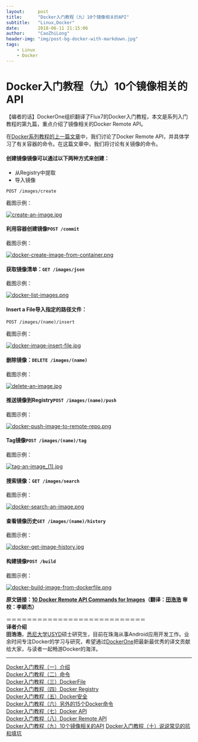 ```yaml
---
layout:     post
title:      "Docker入门教程（九）10个镜像相关的API"
subtitle:   "Linux,Docker"
date:       2018-06-11 21:15:06
author:     "CaoZhiLong"
header-img: "img/post-bg-docker-with-markdown.jpg"
tags:
    - Linux
    - Docker
---
```


# Docker入门教程（九）10个镜像相关的API                            


【编者的话】DockerOne组织翻译了Flux7的Docker入门教程，本文是系列入门教程的第九篇，重点介绍了镜像相关的Docker Remote API。  

在[Docker系列教程的上一篇文章](http://dockerone.com/article/109)中，我们讨论了Docker Remote API，并具体学习了有关容器的命令。在这篇文章中，我们将讨论有关镜像的命令。  

#### 创建镜像镜像可以通过以下两种方式来创建：  

* 从Registry中提取
* 导入镜像  

`POST /images/create`  

截图示例：  

[![create-an-image.jpg](http://dockone.io/uploads/article/20141230/9b61ca28a6304c2b22b0ac857e22f556.jpg "create-an-image.jpg")](http://dockone.io/uploads/article/20141230/9b61ca28a6304c2b22b0ac857e22f556.jpg)  

#### 利用容器创建镜像`POST /commit`  

截图示例：  

[![docker-create-image-from-container.png](http://dockone.io/uploads/article/20141230/b26275055af860748014b7f5bd07f26a.png "docker-create-image-from-container.png")](http://dockone.io/uploads/article/20141230/b26275055af860748014b7f5bd07f26a.png)  

#### 获取镜像清单：`GET /images/json`  

截图示例：  

[![docker-list-images.png](http://dockone.io/uploads/article/20141230/849644ff1b956f0bf1b1de492117962b.png "docker-list-images.png")](http://dockone.io/uploads/article/20141230/849644ff1b956f0bf1b1de492117962b.png)  

#### Insert a File导入指定的路径文件：  
`POST /images/(name)/insert`  

截图示例：  

[![docker-image-insert-file.jpg](http://dockone.io/uploads/article/20141230/406ee4ec49f0a106dbb40772783d8ddf.jpg "docker-image-insert-file.jpg")](http://dockone.io/uploads/article/20141230/406ee4ec49f0a106dbb40772783d8ddf.jpg)  

#### 删除镜像：`DELETE /images/(name)`  

截图示例：  

[![delete-an-image.jpg](http://dockone.io/uploads/article/20141230/e53bfe8f65678b199f2dc295511a09c1.jpg "delete-an-image.jpg")](http://dockone.io/uploads/article/20141230/e53bfe8f65678b199f2dc295511a09c1.jpg)  

#### 推送镜像到Registry`POST /images/(name)/push`  

截图示例：  

[![docker-push-image-to-remote-repo.png](http://dockone.io/uploads/article/20141230/4c2d2ffd49920034120fd12a9eaf3bc5.png "docker-push-image-to-remote-repo.png")](http://dockone.io/uploads/article/20141230/4c2d2ffd49920034120fd12a9eaf3bc5.png)  

#### Tag镜像`POST /images/(name)/tag`  

截图示例：  

[![tag-an-image_(1).jpg](http://dockone.io/uploads/article/20141230/852a699931fc9e26ee9627aa25500503.jpg "tag-an-image_(1).jpg")](http://dockone.io/uploads/article/20141230/852a699931fc9e26ee9627aa25500503.jpg)  

#### 搜索镜像：`GET /images/search`  

截图示例：  

[![docker-search-an-image.png](http://dockone.io/uploads/article/20141230/683b844fe0c38e81b4426f32ca8170ac.png "docker-search-an-image.png")](http://dockone.io/uploads/article/20141230/683b844fe0c38e81b4426f32ca8170ac.png)  

#### 查看镜像历史`GET /images/(name)/history`  

截图示例：  

[![docker-get-image-history.jpg](http://dockone.io/uploads/article/20141230/b1fe1c11c12a47c669ac6e9c34291c08.jpg "docker-get-image-history.jpg")](http://dockone.io/uploads/article/20141230/b1fe1c11c12a47c669ac6e9c34291c08.jpg)  

#### 构建镜像`POST /build`  

截图示例：  

[![docker-build-image-from-dockerfile.png](http://dockone.io/uploads/article/20141230/2acc13bd97695feafe8ba0298dfa77ab.png "docker-build-image-from-dockerfile.png")](http://dockone.io/uploads/article/20141230/2acc13bd97695feafe8ba0298dfa77ab.png)  

**原文链接：[10 Docker Remote API Commands for Images](http://blog.flux7.com/blogs/docker/docker-tutorial-series-part-9-10-docker-remote-api-commands-for-images)（翻译：[田浩浩](https://github.com/llitfkitfk) 审校：李颖杰）**  

＝＝＝＝＝＝＝＝＝＝＝＝＝＝＝＝＝＝＝＝＝＝＝＝＝＝＝  
**译者介绍**  
**田浩浩**，[悉尼大学USYD](http://sydney.edu.au/engineering/it/)硕士研究生，目前在珠海从事Android应用开发工作。业余时间专注Docker的学习与研究，希望通过[DockerOne](http://dockerone.com/)把最新最优秀的译文贡献给大家，与读者一起畅游Docker的海洋。  

-----------------------------------------  
[Docker入门教程（一）介绍](http://dockerone.com/article/101)  
[Docker入门教程（二）命令](http://dockerone.com/article/102)  
[Docker入门教程（三）DockerFile](http://dockerone.com/article/103)  
[Docker入门教程（四）Docker Registry](http://dockerone.com/article/104)  
[Docker入门教程（五）Docker安全](http://dockerone.com/article/105)  
[Docker入门教程（六）另外的15个Docker命令](http://dockerone.com/article/106)  
[Docker入门教程（七）Docker API](http://dockerone.com/article/107)  
[Docker入门教程（八）Docker Remote API](http://dockerone.com/article/109)  
[Docker入门教程（九）10个镜像相关的API](http://dockerone.com/article/110)
[Docker入门教程（十）说说常见的坑和填坑](http://dockerone.com/article/110)
